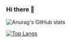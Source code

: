 ### Hi there 👋

![Anurag's GitHub stats](https://github-readme-stats.vercel.app/api?username=kimhansol5334&show_icons=true&theme=transparent)

[![Top Langs](https://github-readme-stats.vercel.app/api/top-langs/?username=kimhansol5334&layout=compact)](https://github.com/kimhansol5334)
<!--
**kimhansol5334/kimhansol5334** is a ✨ _special_ ✨ repository because its `README.md` (this file) appears on your GitHub profile.

Here are some ideas to get you started:

- 🔭 I’m currently working on ...
- 🌱 I’m currently learning ...
- 👯 I’m looking to collaborate on ...
- 🤔 I’m looking for help with ...
- 💬 Ask me about ...
- 📫 How to reach me: ...
- 😄 Pronouns: ...
- ⚡ Fun fact: ...
-->
